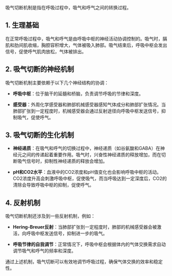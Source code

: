 吸气切断机制是指在呼吸过程中，吸气和呼气之间的转换过程。
## 1. 生理基础

在正常呼吸过程中，吸气和呼气是由呼吸中枢的神经活动协调控制的。吸气时，膈肌和肋间肌收缩，胸腔容积增大，气体被吸入肺部。吸气结束后，呼吸中枢会发出信号，促使呼气肌肉放松，气体被排出。

## 2. 吸气切断的神经机制

吸气切断机制主要依赖于以下几个神经结构的协调：

- **呼吸中枢**：位于脑干的延髓和桥脑，负责调节呼吸的节律和深度。
  
- **感受器**：外周化学感受器和肺部机械感受器感知气体成分和肺部扩张情况。当肺部扩张到一定程度时，机械感受器会通过反射途径向呼吸中枢发送信号，抑制吸气，促使呼气。

## 3. 吸气切断的生化机制

- **神经递质**：在吸气和呼气的切换过程中，神经递质（如谷氨酸和GABA）在神经元之间的传递起着重要作用。吸气时，兴奋性神经递质的释放增加，而在切断吸气信号时，抑制性神经递质的释放会增加。

- **pH和CO2水平**：血液中的CO2浓度和pH值变化也会影响呼吸中枢的活动。CO2浓度升高会刺激呼吸中枢，促使吸气，而当呼吸达到一定深度后，CO2的清除会导致呼吸中枢的抑制，促使呼气。

## 4. 反射机制

吸气切断机制还涉及到一些反射机制，例如：

- **Hering-Breuer反射**：当肺部扩张到一定程度时，肺部的机械感受器会被激活，向呼吸中枢发送信号，抑制进一步的吸气。

- **呼吸节律的自我调节**：正常情况下，呼吸中枢会根据体内的气体交换需求自动调节吸气和呼气的频率和深度。

通过上述机制，吸气切断可以有效地调节呼吸过程，确保气体交换的效率和稳定性。
